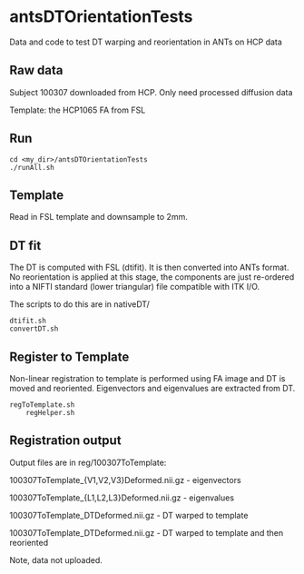 
# antsDTOrientationTests

Data and code to test DT warping and reorientation in ANTs on HCP data


## Raw data

Subject 100307 downloaded from HCP. Only need processed diffusion data

Template: the HCP1065 FA from FSL

## Run

    cd <my_dir>/antsDTOrientationTests
    ./runAll.sh

## Template
Read in FSL template and downsample to 2mm.

## DT fit

The DT is computed with FSL (dtifit). It is then converted into ANTs format. No
reorientation is applied at this stage, the components are just re-ordered into
a NIFTI standard (lower triangular) file compatible with ITK I/O.

The scripts to do this are in nativeDT/

    dtifit.sh
    convertDT.sh


## Register to Template

Non-linear registration to template is performed using FA image and DT is moved and reoriented.
Eigenvectors and eigenvalues are extracted from DT.

    regToTemplate.sh
	    regHelper.sh


## Registration output

Output files are in reg/100307ToTemplate:

100307ToTemplate_{V1,V2,V3}Deformed.nii.gz - eigenvectors

100307ToTemplate_{L1,L2,L3}Deformed.nii.gz - eigenvalues

100307ToTemplate_DTDeformed.nii.gz - DT warped to template

100307ToTemplate_DTDeformed.nii.gz - DT warped to template and then reoriented

Note, data not uploaded.
